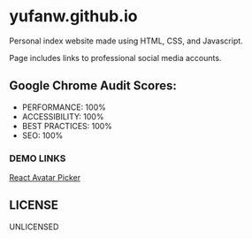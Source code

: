# yufanw.github.io

Personal index website made using HTML, CSS, and Javascript. 

Page includes links to professional social media accounts.

Google Chrome Audit Scores:
----
 - PERFORMANCE: 100%
 - ACCESSIBILITY: 100%
 - BEST PRACTICES: 100%
 - SEO: 100%

### DEMO LINKS
[React Avatar Picker](https://yufanw.github.io/React-Avatar-Picker)

LICENSE
----
UNLICENSED
